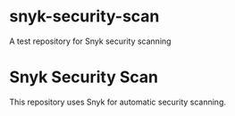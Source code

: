 # snyk-security-scan
A test repository for Snyk security scanning

# Snyk Security Scan  
This repository uses Snyk for automatic security scanning.
